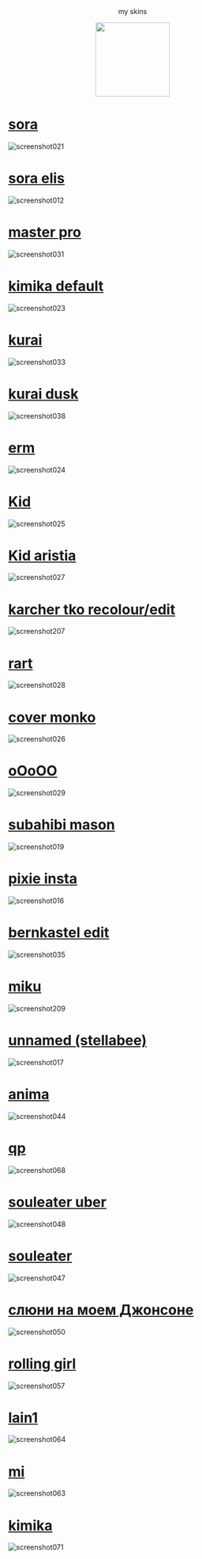 <p align="center"> my skins
<p align="center">
<a href="https://osu.ppy.sh/users/21821366">
  <img src="https://a.ppy.sh/21821366?1669712909.jpeg"  
       width="150"
       height="150"></a>
<p align="center"> 

# [sora](https://subahibi.s-ul.eu/jS5q4DwR)  
![screenshot021](https://user-images.githubusercontent.com/115696505/213930611-14398b87-ad51-46a1-b3cf-06493b5d791d.jpg)

# [sora elis](https://subahibi.s-ul.eu/ruYzXRB5)  
![screenshot012](https://user-images.githubusercontent.com/115696505/213867541-6d1a861d-0a81-4e9e-b793-cd9a6776e352.jpg)

# [master pro](https://subahibi.s-ul.eu/ziD3Cu8s)  
![screenshot031](https://user-images.githubusercontent.com/115696505/214445254-302f3b86-0f8a-44be-9a98-9e82262ddb6b.jpg)
 
# [kimika default](https://subahibi.s-ul.eu/cfUc5aqi)  
![screenshot023](https://user-images.githubusercontent.com/115696505/213930601-7730bee4-b887-44e5-bf3d-545e5b7aca1c.jpg)

# [kurai](https://subahibi.s-ul.eu/IIpb164Q)
![screenshot033](https://user-images.githubusercontent.com/115696505/214649903-9c80e9b5-40a1-473b-9217-e94379225193.jpg)

# [kurai dusk](https://subahibi.s-ul.eu/l1McHV2O)
![screenshot038](https://user-images.githubusercontent.com/115696505/214860068-790a0aee-e8d9-4d99-b945-af6bb14f01b9.jpg)

# [erm](https://subahibi.s-ul.eu/zIneIjLJ)  
![screenshot024](https://user-images.githubusercontent.com/115696505/213930594-9fd57be1-5b05-4056-9d08-4d3307e7c99c.jpg)

# [Kid](https://subahibi.s-ul.eu/Whppsp3f)  
![screenshot025](https://user-images.githubusercontent.com/115696505/213930589-e63da1f2-cdca-4f81-97ad-744cce2416af.jpg)

# [Kid aristia](https://subahibi.s-ul.eu/Gu1WWXmi)  
![screenshot027](https://user-images.githubusercontent.com/115696505/214024143-f6bb637a-87ad-4632-a0fa-0d358b94b689.jpg)

# [karcher tko recolour/edit](https://subahibi.s-ul.eu/YVt9IM1d)
![screenshot207](https://user-images.githubusercontent.com/115696505/205911813-82eae1c0-3bc7-4434-bd87-a3aa411b5fa5.jpg)

# [rart](https://subahibi.s-ul.eu/Or69GW63)  
![screenshot028](https://user-images.githubusercontent.com/115696505/214289820-01e84012-e20b-4f01-9569-346868e7bd24.jpg)

# [cover monko](https://subahibi.s-ul.eu/xa9bZuAt) 
![screenshot026](https://user-images.githubusercontent.com/115696505/213930584-393cfd03-c00e-441c-bc18-9e1e2c756a38.jpg)

# [oOoOO](https://subahibi.s-ul.eu/OY6RgwSe) 
![screenshot029](https://user-images.githubusercontent.com/115696505/214290967-33d48a57-055b-4132-bf48-5c1bb7042b07.jpg)
  
# [subahibi mason](https://subahibi.s-ul.eu/UIBFvPqk)
![screenshot019](https://user-images.githubusercontent.com/115696505/213930576-06707ac0-7b2c-431b-a434-757a4c59af76.jpg)

# [pixie insta](https://subahibi.s-ul.eu/oymWpUqX)
![screenshot016](https://user-images.githubusercontent.com/115696505/213930569-80185e0d-b362-4d50-b445-45fc9bbbf8b2.jpg)

# [bernkastel edit](https://subahibi.s-ul.eu/1DPevFQf)
![screenshot035](https://user-images.githubusercontent.com/115696505/214710083-9dcfc3d8-9c05-4b26-b292-14c6518428ca.jpg)

# [miku](https://subahibi.s-ul.eu/OJO75yKw)
![screenshot209](https://user-images.githubusercontent.com/115696505/205918542-d84f1b66-518d-40a0-802e-e041c174ca3e.jpg)

# [unnamed (stellabee)](https://subahibi.s-ul.eu/AfrekAAT)
![screenshot017](https://user-images.githubusercontent.com/115696505/213930403-c45f1fd6-9038-488a-b5aa-8776ffcd86b3.jpg)
  
# [anima](https://subahibi.s-ul.eu/GWZfuf0b)
![screenshot044](https://user-images.githubusercontent.com/115696505/216438791-9c893985-e481-445d-a0ac-578a14b422ad.jpg)

# [qp](https://subahibi.s-ul.eu/FN4EYRv1)
![screenshot068](https://user-images.githubusercontent.com/115696505/217679350-c2204758-e960-4f33-b35f-4a96d17795e6.jpg)

# [souleater uber](https://subahibi.s-ul.eu/uZS1xDIH)
![screenshot048](https://user-images.githubusercontent.com/115696505/216443856-73e95056-f4ff-4c2c-bf0f-cf528128a93f.jpg)

# [souleater](https://subahibi.s-ul.eu/5szoIZp3)
![screenshot047](https://user-images.githubusercontent.com/115696505/216442328-5ae2a8bc-9cdb-49d7-a43c-8e941927f513.jpg)

# [слюни на моем Джонсоне](https://subahibi.s-ul.eu/Cjb5BmJV)
![screenshot050](https://user-images.githubusercontent.com/115696505/216593191-22a6f34e-3d36-4aa1-847c-a51d111aef5f.jpg)
  
# [rolling girl](https://subahibi.s-ul.eu/Pemm57jm)
![screenshot057](https://user-images.githubusercontent.com/115696505/216796526-fdf9cf32-2325-42ce-8945-15b8d82b2196.jpg)

# [lain1](https://subahibi.s-ul.eu/dmcoEeu2)
![screenshot064](https://user-images.githubusercontent.com/115696505/217679246-185d8bd6-b991-4086-9688-a92e30e274f2.jpg)

# [mi](https://subahibi.s-ul.eu/trXmcTjr)
![screenshot063](https://user-images.githubusercontent.com/115696505/217674704-36c43729-9b24-483f-b6a2-b929f401e87e.jpg)
  
# [kimika](https://subahibi.s-ul.eu/Byy6UL4S) 
![screenshot071](https://user-images.githubusercontent.com/115696505/218318720-7587605c-4f53-4645-b506-1a6d524dd25a.jpg)

